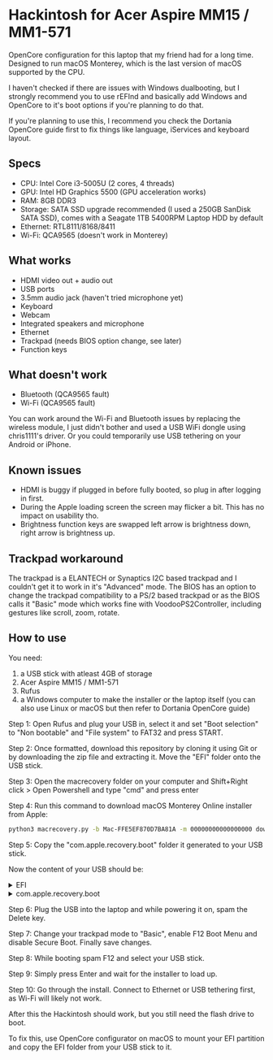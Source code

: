 # Hackintosh for Acer Aspire MM15 / MM1-571
OpenCore configuration for this laptop that my friend had for a long time. Designed to run macOS Monterey, which is the last version of macOS supported by the CPU.

I haven't checked if there are issues with Windows dualbooting, but I strongly recommend you to use rEFInd and basically add Windows and OpenCore to it's boot options if you're planning to do that.

If you're planning to use this, I recommend you check the Dortania OpenCore guide first to fix things like language, iServices and keyboard layout.

## Specs
- CPU: Intel Core i3-5005U (2 cores, 4 threads)
- GPU: Intel HD Graphics 5500 (GPU acceleration works)
- RAM: 8GB DDR3
- Storage: SATA SSD upgrade recommended (I used a 250GB SanDisk SATA SSD), comes with a Seagate 1TB 5400RPM Laptop HDD by default
- Ethernet: RTL8111/8168/8411
- Wi-Fi: QCA9565 (doesn't work in Monterey)

## What works
- HDMI video out + audio out
- USB ports
- 3.5mm audio jack (haven't tried microphone yet)
- Keyboard
- Webcam
- Integrated speakers and microphone
- Ethernet
- Trackpad (needs BIOS option change, see later)
- Function keys

## What doesn't work
- Bluetooth (QCA9565 fault)
- Wi-Fi (QCA9565 fault)

You can work around the Wi-Fi and Bluetooth issues by replacing the wireless module, I just didn't bother and used a USB WiFi dongle using chris1111's driver. Or you could temporarily use USB tethering on your Android or iPhone.

## Known issues
- HDMI is buggy if plugged in before fully booted, so plug in after logging in first.
- During the Apple loading screen the screen may flicker a bit. This has no impact on usability tho.
- Brightness function keys are swapped left arrow is brightness down, right arrow is brightness up.

## Trackpad workaround
The trackpad is a ELANTECH or Synaptics I2C based trackpad and I couldn't get it to work in it's "Advanced" mode.
The BIOS has an option to change the trackpad compatibility to a PS/2 based trackpad or as the BIOS calls it "Basic" mode which works fine with VoodooPS2Controller, including gestures like scroll, zoom, rotate.

## How to use
You need:

1. a USB stick with atleast 4GB of storage
2. Acer Aspire MM15 / MM1-571
3. Rufus
4. a Windows computer to make the installer or the laptop itself (you can also use Linux or macOS but then refer to Dortania OpenCore guide)

Step 1: Open Rufus and plug your USB in, select it and set "Boot selection" to "Non bootable" and "File system" to FAT32 and press START.

Step 2: Once formatted, download this repository by cloning it using Git or by downloading the zip file and extracting it. Move the "EFI" folder onto the USB stick.

Step 3: Open the macrecovery folder on your computer and Shift+Right click > Open Powershell and type "cmd" and press enter

Step 4: Run this command to download macOS Monterey Online installer from Apple: 
```bash
python3 macrecovery.py -b Mac-FFE5EF870D7BA81A -m 00000000000000000 download
```

Step 5: Copy the "com.apple.recovery.boot" folder it generated to your USB stick.

Now the content of your USB should be:

<details>
<summary>EFI</summary>
OC, BOOT
</details>
<details>
<summary>com.apple.recovery.boot</summary>
BaseSystem.dmg, BaseSystem.chunklist
</details>

Step 6: Plug the USB into the laptop and while powering it on, spam the Delete key.

Step 7: Change your trackpad mode to "Basic", enable F12 Boot Menu and disable Secure Boot. Finally save changes.

Step 8: While booting spam F12 and select your USB stick.

Step 9: Simply press Enter and wait for the installer to load up.

Step 10: Go through the install. Connect to Ethernet or USB tethering first, as Wi-Fi will likely not work.

After this the Hackintosh should work, but you still need the flash drive to boot.

To fix this, use OpenCore configurator on macOS to mount your EFI partition and copy the EFI folder from your USB stick to it.